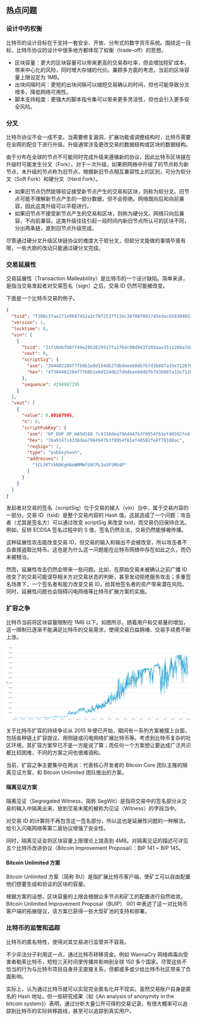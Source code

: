 ## 热点问题

### 设计中的权衡

比特币的设计目标在于支持一套安全、开放、分布式的数字货币系统。围绕这一目标，比特币协议的设计中很多地方都体现了权衡（trade-off）的思想。

* 区块容量：更大的区块容量可以带来更高的交易吞吐率，但会增加挖矿成本，带来中心化的风险，同时增大存储的代价。兼顾多方面的考虑，当前的区块容量上限设定为 1MB。
* 出块间隔时间：更短的出块间隔可以缩短交易确认的时间，但也可能导致分叉增多，降低网络可用性。
* 脚本支持程度：更强大的脚本指令集可以带来更多灵活性，但也会引入更多安全风险。

### 分叉

比特币协议不会一成不变。当需要修复漏洞、扩展功能或调整结构时，比特币需要在全网的配合下进行升级。升级通常涉及更改交易的数据结构或区块的数据结构。

由于分布在全球的节点不可能同时完成升级来遵循新的协议，因此比特币区块链在升级时可能发生分叉（Fork）。对于一次升级，如果把网络中升级了的节点称为新节点，未升级的节点称为旧节点，根据新旧节点相互兼容性上的区别，可分为软分叉（Soft Fork）和硬分叉（Hard Fork）。

* 如果旧节点仍然能够验证接受新节点产生的交易和区块，则称为软分叉。旧节点可能不理解新节点产生的一部分数据，但不会拒绝。网络既向后和向前兼容，因此这类升级可以平稳进行。
* 如果旧节点不接受新节点产生的交易和区块，则称为硬分叉。网络只向后兼容，不向前兼容。这类升级往往引起一段时间内新旧节点所认可的区块不同，分出两条链，直到旧节点升级完成。

尽管通过硬分叉升级区块链协议的难度大于软分叉，但软分叉能做的事情毕竟有限，一些大胆的改动只能通过硬分叉完成。

### 交易延展性

交易延展性（Transaction Malleablility）是比特币的一个设计缺陷。简单来讲，是指当交易发起者对交易签名（sign）之后，交易 ID 仍然可能被改变。

下面是一个比特币交易的例子。

```json
{
  "txid": "f200c37aa171e9687452a2c78f2537f134c307087001745edacb58304053db20",
  "version": 1,
  "locktime": 0,
  "vin": [
    {
      "txid": "21f10dbfb0ff49e2853629517fa176dc00d943f203aae3511288a7dd89280ac2",
      "vout": 0,
      "scriptSig": {
        "asm": "304402204f7fb0b1e0d154db27dbdeeeb8db7b7d3b887a33e712870503438d8be2d66a0102204782a2714215dc0d581e1d435b41bc6eced2c213c9ba0f993e7fcf468bb5d311[ALL] 025840d511c4bc6690916270a54a6e9290fab687f512c18eb2df0428fa69a26299",
        "hex": "47304402204f7fb0b1e0d154db27dbdeeeb8db7b7d3b887a33e712870503438d8be2d66a0102204782a2714215dc0d581e1d435b41bc6eced2c213c9ba0f993e7fcf468bb5d3110121025840d511c4bc6690916270a54a6e9290fab687f512c18eb2df0428fa69a26299"
      },
      "sequence": 4294967295
    }
  ],
  "vout": [
    {
      "value": 0.00167995,
      "n": 0,
      "scriptPubKey": {
        "asm": "OP_DUP OP_HASH160 7c4338dea7964947b3f0954f61ef40502fe8f791 OP_EQUALVERIFY OP_CHECKSIG",
        "hex": "76a9147c4338dea7964947b3f0954f61ef40502fe8f79188ac",
        "reqSigs": 1,
        "type": "pubkeyhash",
        "addresses": [
          "1CL3KTtkN8KgHAeWMMWfG9CPL3o5FSMU4P"
        ]
      }
    }
  ]
}
```

发起者对交易的签名（scriptSig）位于交易的输入（vin）当中，属于交易内容的一部分。交易 ID（txid）是整个交易内容的 Hash 值。这就造成了一个问题：攻击者（尤其是签名方）可以通过改变 scriptSig 来改变 txid，而交易仍旧保持合法。例如，反转 ECDSA 签名过程中的 S 值，签名仍然合法，交易仍然能够被传播。

这种延展性攻击能改变交易 ID，但交易的输入和输出不会被改变，所以攻击者不会直接盗取比特币。这也是为什么这一问题能在比特币网络中存在如此之久，而仍未被根治。

然而，延展性攻击仍然会带来一些问题。比如，在原始交易未被确认之前广播 ID 改变了的交易可能误导相关方对交易状态的判断，甚至发动拒绝服务攻击；多重签名场景下，一个签名者有能力改变交易 ID，给其他签名者的资产带来潜在风险。同时，延展性问题也会阻碍闪电网络等比特币扩展方案的实施。

### 扩容之争

比特币当前将区块容量限制在 1MB 以下。如图所示，随着用户和交易量的增加，这一限制已逐渐不能满足比特币的交易需求，使得交易日益拥堵、交易手续费不断上涨。

![日益增加的区块容量](_images/block_size.png)

关于比特币扩容的持续争论从 2015 年便已开始，期间有一系列方案被摆上台面，包括各种链上扩容提议、用侧链或闪电网络扩展比特币等。考虑到比特币复杂的社区环境，其扩容方案早已不是一方能说了算；而任何一个方案想让要达成广泛共识都比较困难，不同的方案之间也很难调和。

当前，扩容之争主要集中在两派：代表核心开发者的 Bitcoin Core 团队主推的隔离见证方案，和 Bitcoin Unlimited 团队推出的方案。

#### 隔离见证方案

隔离见证（Segregated Witness，简称 SegWit）是指将交易中的签名部分从交易的输入中隔离出来，放到交易末尾的被称为见证（Witness）的字段当中。

对交易 ID 的计算将不再包含这一签名部分，所以这也是延展性问题的一种解法，给引入闪电网络等第二层协议增强了安全性。

同时，隔离见证会将区块容量上限理论上提高到 4MB。对隔离见证的描述可详见五个比特币改进协议（Bitcoin Improvement Proposal）：BIP 141 ~ BIP 145。

#### Bitcoin Unlimited 方案

Bitcoin Unlimited 方案（简称 BU）是指扩展比特币客户端，使矿工可以自由配置他们想要生成和验证的区块的容量。

根据方案的设想，区块容量的上限会根据众多节点和矿工的配置进行自然收敛。Bitcoin Unlimited Improvement Proposal（BUIP） 001 中表述了这一对比特币客户端的拓展提议，该方案已获得一些大型矿池的支持和部署。

### 比特币的监管和追踪

比特币的匿名特性，使得对其交易进行监管并不容易。

不少非法分子利用这一点，通过比特币转移资金。例如 WannaCry 网络病毒向受害者勒索比特币，短短三天时间里传播并影响到全球 150 多个国家。尽管这些不恰当的行为与比特币项目自身并无直接关系，但都或多或少给比特币社区带来了负面影响。

实际上，认为通过比特币就可以实现完全匿名化并不现实。虽然交易账户自身是匿名的 Hash 地址，但一些研究成果（如《An analysis of anonymity in the bitcoin system》）表明，通过分析大量公开可得的交易记录，有很大概率可以追踪到比特币的实际转移路线，甚至可以追踪到真实用户。

